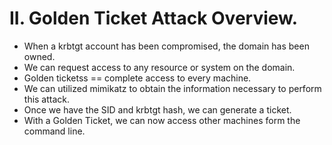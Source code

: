 # II. Golden Ticket Attack Overview.

- When a krbtgt account has been compromised, the domain has been owned.
- We can request access to any resource or system on the domain.
- Golden ticketss == complete access to every machine.
- We can utilized mimikatz to obtain the information necessary to perform this attack.
- Once we have the SID and krbtgt hash, we can generate a ticket.
- With a Golden Ticket, we can now access other machines form the command line.